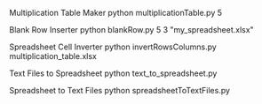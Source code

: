 Multiplication Table Maker
python multiplicationTable.py 5

Blank Row Inserter
python blankRow.py 5 3 "my_spreadsheet.xlsx"

Spreadsheet Cell Inverter
python invertRowsColumns.py multiplication_table.xlsx

Text Files to Spreadsheet
python text_to_spreadsheet.py

Spreadsheet to Text Files
python spreadsheetToTextFiles.py
